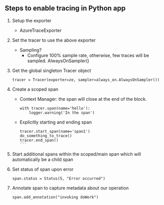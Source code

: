 ## Steps to enable tracing in Python app 

1. Setup the exporter 
    * AzureTraceExporter
2. Set the tracer to use the above exporter
    * Sampling? 
        * Configure 100% sample rate, otherwise, few traces will be sampled. AlwaysOnSampler()
3. Get the global singleton Tracer object

    ```tracer = Tracer(exporter=ze, sampler=always_on.AlwaysOnSampler())```
4. Create a scoped span 
    *  Context Manager: the span will close at the end of the block.
        ```
        with tracer.span(name='hello'):
            logger.warning('In the span')
        ```
    * Explicitly starting and ending span 
        ```
        tracer.start_span(name='span1')
        do_something_to_trace()
        tracer.end_span()
        ```      
5. Start additional spans within the scoped/main span which will automatically be a child span 
6. Set status of span upon error 
    
    ```span.status = Status(5, "Error occurred")```

7. Annotate span to capture metadata about our operation 

    ```span.add_annotation("invoking doWork")```